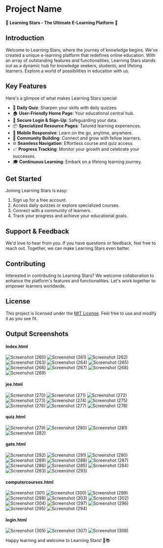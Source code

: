 # Project Name
🚀 **Learning Stars - The Ultimate E-Learning Platform** 🌟

## Introduction
Welcome to Learning Stars, where the journey of knowledge begins. We've created a unique e-learning platform that redefines online education. With an array of outstanding features and functionalities, Learning Stars stands out as a dynamic hub for knowledge seekers, students, and lifelong learners. Explore a world of possibilities in education with us.

## Key Features
Here's a glimpse of what makes Learning Stars special:
- 🎯 **Daily Quiz**: Sharpen your skills with daily quizzes.
- 🏠 **User-Friendly Home Page**: Your educational central hub.
- 🔐 **Secure Login & Sign-Up**: Safeguarding your data.
- 📦 **Specialized Resource Pages**: Tailored learning experiences.
- 📱 **Mobile Responsive**: Learn on the go, anytime, anywhere.
- 🤝 **Community Building**: Connect and grow with fellow learners.
- 🌐 **Seamless Navigation**: Effortless course and quiz access.
- 📈 **Progress Tracking**: Monitor your growth and celebrate your successes.
- 🎓 **Continuous Learning**: Embark on a lifelong learning journey.

## Get Started
Joining Learning Stars is easy:
1. Sign up for a free account.
2. Access daily quizzes or explore specialized courses.
3. Connect with a community of learners.
4. Track your progress and achieve your educational goals.

## Support & Feedback
We'd love to hear from you. If you have questions or feedback, feel free to reach out. Together, we can make Learning Stars even better.

## Contributing
Interested in contributing to Learning Stars? We welcome collaboration to enhance the platform's features and functionalities. Let's work together to empower learners worldwide.

## License
This project is licensed under the [MIT License](LICENSE). Feel free to use and modify it as you see fit.

## Output Screenshots
#### index.html

![Screenshot (260)](https://github.com/DeepikaA2004/Learning-Stars---Elearning-website/assets/110418508/aeb5866e-6647-42e1-a366-e250de8a4f3f)
![Screenshot (261)](https://github.com/DeepikaA2004/Learning-Stars---Elearning-website/assets/110418508/97579266-5ab4-4d3f-84a2-63b8973fa07f)
![Screenshot (262)](https://github.com/DeepikaA2004/Learning-Stars---Elearning-website/assets/110418508/f22a4430-cf5e-4075-a8ed-18dd69cb5138)
![Screenshot (263)](https://github.com/DeepikaA2004/Learning-Stars---Elearning-website/assets/110418508/4422c4d2-8955-4c7b-a359-d8c31429c4d9)
![Screenshot (264)](https://github.com/DeepikaA2004/Learning-Stars---Elearning-website/assets/110418508/43ab55a5-357d-43ca-b361-ac2716a23554)
![Screenshot (265)](https://github.com/DeepikaA2004/Learning-Stars---Elearning-website/assets/110418508/cec7d4e1-d2af-4509-9a49-10e731bcb00d)
![Screenshot (266)](https://github.com/DeepikaA2004/Learning-Stars---Elearning-website/assets/110418508/9210f0ba-c4ac-4a48-a76c-2e8acb00905c)
![Screenshot (267)](https://github.com/DeepikaA2004/Learning-Stars---Elearning-website/assets/110418508/34a6249a-c487-4777-bf6b-9ea02d950324)
![Screenshot (268)](https://github.com/DeepikaA2004/Learning-Stars---Elearning-website/assets/110418508/91a0594d-459a-4cca-ab41-f7bb90c5244d)
![Screenshot (269)](https://github.com/DeepikaA2004/Learning-Stars---Elearning-website/assets/110418508/b6069187-fb70-4197-972c-b805e68a1304)

#### jee.html

![Screenshot (270)](https://github.com/DeepikaA2004/Learning-Stars---Elearning-website/assets/110418508/d4eda611-ab31-46ba-bec2-ce7173fbd9f7)
![Screenshot (271)](https://github.com/DeepikaA2004/Learning-Stars---Elearning-website/assets/110418508/2ad1b817-0bcb-4752-b9e4-6cd792af4f06)
![Screenshot (272)](https://github.com/DeepikaA2004/Learning-Stars---Elearning-website/assets/110418508/87ee3149-0716-4f08-9be1-10cd5776af1d)
![Screenshot (273)](https://github.com/DeepikaA2004/Learning-Stars---Elearning-website/assets/110418508/6368a595-9b5f-4ff7-bb53-126b50d0991f)
![Screenshot (274)](https://github.com/DeepikaA2004/Learning-Stars---Elearning-website/assets/110418508/284c2e80-d58f-4da9-ae10-57cfc9939fb3)
![Screenshot (275)](https://github.com/DeepikaA2004/Learning-Stars---Elearning-website/assets/110418508/0c48a5fa-dd37-481e-bd23-6585ed2ae541)
![Screenshot (276)](https://github.com/DeepikaA2004/Learning-Stars---Elearning-website/assets/110418508/80c1fb5f-b6e8-46e8-a56a-0e75e9d277f2)
![Screenshot (277)](https://github.com/DeepikaA2004/Learning-Stars---Elearning-website/assets/110418508/c87d64b6-7673-4468-bfe9-c2f450cc1c18)
![Screenshot (278)](https://github.com/DeepikaA2004/Learning-Stars---Elearning-website/assets/110418508/4ee78d91-e5d6-44d7-99e7-0c51924e7c4f)

#### quiz.html

![Screenshot (279)](https://github.com/DeepikaA2004/Learning-Stars---Elearning-website/assets/110418508/de24caa6-b5af-497c-bf24-b4891a6c6c46)
![Screenshot (280)](https://github.com/DeepikaA2004/Learning-Stars---Elearning-website/assets/110418508/ebb936d3-105d-42c5-907e-8e17184748d9)
![Screenshot (281)](https://github.com/DeepikaA2004/Learning-Stars---Elearning-website/assets/110418508/fcc8bba5-6df8-44bd-8d23-3389ddd0c791)
![Screenshot (282)](https://github.com/DeepikaA2004/Learning-Stars---Elearning-website/assets/110418508/e2025758-16c5-44a6-91d2-b4c48021e1f3)

#### gate.html

![Screenshot (292)](https://github.com/DeepikaA2004/Learning-Stars---Elearning-website/assets/110418508/f26ee9aa-a169-4751-b5bc-2eca95c14c59)
![Screenshot (291)](https://github.com/DeepikaA2004/Learning-Stars---Elearning-website/assets/110418508/18b62f2f-cecc-471f-9e8a-811f51fcd5ee)
![Screenshot (290)](https://github.com/DeepikaA2004/Learning-Stars---Elearning-website/assets/110418508/d2fd9cf5-6e0c-4580-8dda-bb9c6492fb6c)
![Screenshot (289)](https://github.com/DeepikaA2004/Learning-Stars---Elearning-website/assets/110418508/e7063818-2916-49da-bb75-8926baf215d3)
![Screenshot (288)](https://github.com/DeepikaA2004/Learning-Stars---Elearning-website/assets/110418508/9f55287f-210c-4eae-8030-0e3017b26275)
![Screenshot (287)](https://github.com/DeepikaA2004/Learning-Stars---Elearning-website/assets/110418508/445df897-c7ce-4fde-8907-176140fbb9ba)
![Screenshot (286)](https://github.com/DeepikaA2004/Learning-Stars---Elearning-website/assets/110418508/059e4c68-7781-48bc-b1f7-b5553fcf4766)
![Screenshot (285)](https://github.com/DeepikaA2004/Learning-Stars---Elearning-website/assets/110418508/961d2484-8f65-4e01-aa12-1f7aee8fc3c1)
![Screenshot (284)](https://github.com/DeepikaA2004/Learning-Stars---Elearning-website/assets/110418508/c20555a2-2c55-4137-b6a1-e99558cd3ab0)
![Screenshot (283)](https://github.com/DeepikaA2004/Learning-Stars---Elearning-website/assets/110418508/30a344f2-4123-4619-98b6-bdb70bf64827)
![Screenshot (293)](https://github.com/DeepikaA2004/Learning-Stars---Elearning-website/assets/110418508/b4b93aac-d793-47c1-8bac-ba1bc8191124)


#### computercourses.html

![Screenshot (301)](https://github.com/DeepikaA2004/Learning-Stars---Elearning-website/assets/110418508/09bd8240-2015-41f7-9f29-35c560f9116e)
![Screenshot (300)](https://github.com/DeepikaA2004/Learning-Stars---Elearning-website/assets/110418508/5083516c-72dc-49ae-8db4-c5c3bc7b22b2)
![Screenshot (299)](https://github.com/DeepikaA2004/Learning-Stars---Elearning-website/assets/110418508/6565bf01-c315-46fc-9eee-2506881316fe)
![Screenshot (298)](https://github.com/DeepikaA2004/Learning-Stars---Elearning-website/assets/110418508/c10220bc-a050-40d6-8100-dbf30b4c799c)
![Screenshot (303)](https://github.com/DeepikaA2004/Learning-Stars---Elearning-website/assets/110418508/5a8942ce-9574-4e24-a64b-957b3420087a)
![Screenshot (302)](https://github.com/DeepikaA2004/Learning-Stars---Elearning-website/assets/110418508/e53a5bc0-e876-4b84-b1a0-1df112b3ad92)
![Screenshot (304)](https://github.com/DeepikaA2004/Learning-Stars---Elearning-website/assets/110418508/c7af6b67-6dca-439e-ab1b-0691edce5ffb)
![Screenshot (297)](https://github.com/DeepikaA2004/Learning-Stars---Elearning-website/assets/110418508/ee59918e-f69a-475a-a3a7-30328ec72f87)
![Screenshot (296)](https://github.com/DeepikaA2004/Learning-Stars---Elearning-website/assets/110418508/9f8ae02c-298f-4540-b2f2-efd94a504aa5)
![Screenshot (295)](https://github.com/DeepikaA2004/Learning-Stars---Elearning-website/assets/110418508/5d02fba9-d262-4258-873f-fc65569e5f2a)
![Screenshot (294)](https://github.com/DeepikaA2004/Learning-Stars---Elearning-website/assets/110418508/fa1cc1e4-f650-4832-9d0e-9177d2b79bec)

#### login.html

![Screenshot (305)](https://github.com/DeepikaA2004/Learning-Stars---Elearning-website/assets/110418508/e6dd2d3f-728d-4960-aa9d-10d533d89b8c)
![Screenshot (307)](https://github.com/DeepikaA2004/Learning-Stars---Elearning-website/assets/110418508/b0692dd7-e172-435d-b082-040e882de2a8)
![Screenshot (306)](https://github.com/DeepikaA2004/Learning-Stars---Elearning-website/assets/110418508/034bc75d-2554-4bd5-8126-e84800f915b6)


Happy learning and welcome to Learning Stars! 🚀📚
